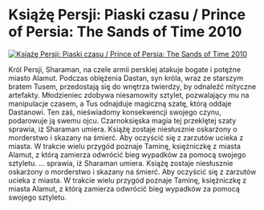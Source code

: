 Książę Persji: Piaski czasu / Prince of Persia: The Sands of Time 2010 
=============
[![Książę Persji: Piaski czasu / Prince of Persia: The Sands of Time 2010 ](http://vidos.pl/images/player.gif)](http://vidos.pl/ksiaze-persji-piaski-czasu-prince-of-persia-the-sands-of-time-2010)

 Król Persji, Sharaman, na czele armii perskiej atakuje bogate i potężne miasto Alamut. Podczas oblężenia Dastan, syn króla, wraz ze starszym bratem Tusem, przedostają się do wnętrza twierdzy, by odnaleźć mityczne artefakty. Młodzieniec zdobywa niesamowity sztylet, pozwalający mu na manipulacje czasem, a Tus odnajduje magiczną szatę, którą oddaje Dastanowi. Ten zaś, nieświadomy konsekwencji swojego czynu, podarowuje ją swemu ojcu. Czarnoksięska magia tej przeklętej szaty sprawia, iż Sharaman umiera. Książę zostaje niesłusznie oskarżony o morderstwo i skazany na śmierć. Aby oczyścić się z zarzutów ucieka z miasta. W trakcie wielu przygód poznaje Taminę, księżniczkę z miasta Alamut, z którą zamierza odwrócić bieg wypadków za pomocą swojego sztyletu.  ... sprawia, iż Sharaman umiera. Książę zostaje niesłusznie oskarżony o morderstwo i skazany na śmierć. Aby oczyścić się z zarzutów ucieka z miasta. W trakcie wielu przygód poznaje Taminę, księżniczkę z miasta Alamut, z którą zamierza odwrócić bieg wypadków za pomocą swojego sztyletu.
